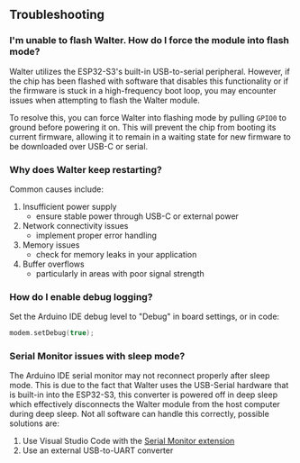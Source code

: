 ## Troubleshooting

### I'm unable to flash Walter. How do I force the module into flash mode?

Walter utilizes the ESP32-S3's built-in USB-to-serial peripheral.
However, if the chip has been flashed with software
that disables this functionality or if the firmware is stuck
in a high-frequency boot loop, you may encounter issues
when attempting to flash the Walter module.

To resolve this, you can force Walter into flashing mode
by pulling `GPIO0` to ground before powering it on.
This will prevent the chip from booting its current firmware,
allowing it to remain in a waiting state
for new firmware to be downloaded over USB-C or serial.

### Why does Walter keep restarting?

Common causes include:

1. Insufficient power supply
   - ensure stable power through USB-C or external power
2. Network connectivity issues
   - implement proper error handling
3. Memory issues
   - check for memory leaks in your application
4. Buffer overflows
   - particularly in areas with poor signal strength

### How do I enable debug logging?

Set the Arduino IDE debug level to "Debug" in board settings, or in code:

```cpp
modem.setDebug(true);
```

### Serial Monitor issues with sleep mode?

The Arduino IDE serial monitor may not reconnect properly after sleep mode.
This is due to the fact that Walter uses the USB-Serial hardware
that is built-in into the ESP32-S3,
this converter is powered off in deep sleep which effectively
disconnects the Walter module from the host computer during deep sleep.
Not all software can handle this correctly, possible solutions are:

1. Use Visual Studio Code with the
   [Serial Monitor extension](https://marketplace.visualstudio.com/items?itemName=ms-vscode.vscode-serial-monitor)
2. Use an external USB-to-UART converter
